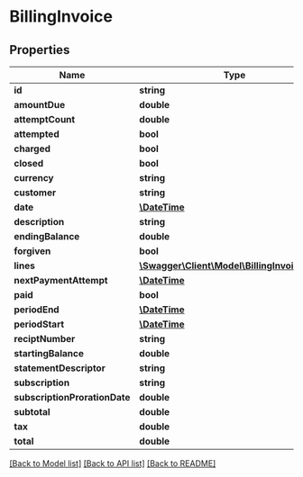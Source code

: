 # BillingInvoice

## Properties
Name | Type | Description | Notes
------------ | ------------- | ------------- | -------------
**id** | **string** |  | 
**amountDue** | **double** |  | [optional] 
**attemptCount** | **double** |  | [optional] 
**attempted** | **bool** |  | [optional] 
**charged** | **bool** |  | [optional] 
**closed** | **bool** |  | [optional] 
**currency** | **string** |  | [optional] 
**customer** | **string** |  | [optional] 
**date** | [**\DateTime**](\DateTime.md) |  | [optional] 
**description** | **string** |  | [optional] 
**endingBalance** | **double** |  | [optional] 
**forgiven** | **bool** |  | [optional] 
**lines** | [**\Swagger\Client\Model\BillingInvoiceLine[]**](BillingInvoiceLine.md) |  | [optional] 
**nextPaymentAttempt** | [**\DateTime**](\DateTime.md) |  | [optional] 
**paid** | **bool** |  | [optional] 
**periodEnd** | [**\DateTime**](\DateTime.md) |  | [optional] 
**periodStart** | [**\DateTime**](\DateTime.md) |  | [optional] 
**reciptNumber** | **string** |  | [optional] 
**startingBalance** | **double** |  | [optional] 
**statementDescriptor** | **string** |  | [optional] 
**subscription** | **string** |  | [optional] 
**subscriptionProrationDate** | **double** |  | [optional] 
**subtotal** | **double** |  | [optional] 
**tax** | **double** |  | [optional] 
**total** | **double** |  | [optional] 

[[Back to Model list]](../README.md#documentation-for-models) [[Back to API list]](../README.md#documentation-for-api-endpoints) [[Back to README]](../README.md)


